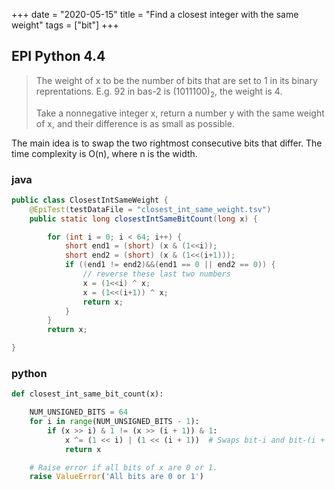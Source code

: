 +++ 
date = "2020-05-15"
title = "Find a closest integer with the same weight"
tags = ["bit"]
+++

## EPI Python 4.4
> The weight of x to be the number of bits that are set to 1 in its binary reprentations. E.g. 92 in bas-2 is $(1011100)_2$, the weight is 4. 
> 
> Take a nonnegative integer x, return a number y with the same weight of x, and their difference is as small as possible.

The main idea is to swap the two rightmost consecutive bits that differ. The time complexity is O(n), where n is the width.
### java
```java
public class ClosestIntSameWeight {
    @EpiTest(testDataFile = "closest_int_same_weight.tsv")
    public static long closestIntSameBitCount(long x) {

        for (int i = 0; i < 64; i++) {
            short end1 = (short) (x & (1<<i));
            short end2 = (short) (x & (1<<(i+1)));
            if ((end1 != end2)&&(end1 == 0 || end2 == 0)) {
                // reverse these last two numbers
                x = (1<<i) ^ x;
                x = (1<<(i+1)) ^ x;
                return x;
            }
        }
        return x;

}

```
### python
```python
def closest_int_same_bit_count(x):

    NUM_UNSIGNED_BITS = 64
    for i in range(NUM_UNSIGNED_BITS - 1):
        if (x >> i) & 1 != (x >> (i + 1)) & 1:
            x ^= (1 << i) | (1 << (i + 1))  # Swaps bit-i and bit-(i + 1).
            return x

    # Raise error if all bits of x are 0 or 1.
    raise ValueError('All bits are 0 or 1')
```